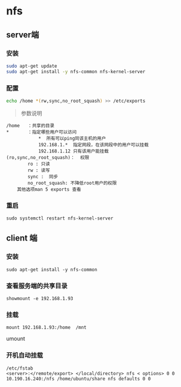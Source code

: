 # nfs
## server端
### 安装
```bash
sudo apt-get update
sudo apt-get install -y nfs-common nfs-kernel-server
```
### 配置
```bash
echo /home *(rw,sync,no_root_squash) >> /etc/exports
```

>参数说明  

```
/home   ：共享的目录
*       ：指定哪些用户可以访问
            *  所有可以ping同该主机的用户
            192.168.1.*  指定网段，在该网段中的用户可以挂载
            192.168.1.12 只有该用户能挂载
(ro,sync,no_root_squash)：  权限
        ro : 只读
        rw : 读写
        sync :  同步
        no_root_squash: 不降低root用户的权限
    其他选项man 5 exports 查看
```

### 重启
```
sudo systemctl restart nfs-kernel-server 
```

## client 端
### 安装
```
sudo apt-get install -y nfs-common
```
### 查看服务端的共享目录
```
showmount -e 192.168.1.93
```
### 挂载
```
mount 192.168.1.93:/home  /mnt 
```
umount
### 开机自动挂载
```
/etc/fstab
<server>:</remote/export> </local/directory> nfs < options> 0 0
10.190.16.240:/nfs /home/ubuntu/share nfs defaults 0 0
```